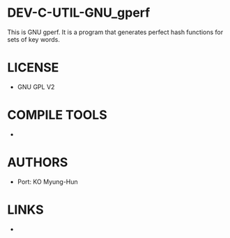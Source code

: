DEV-C-UTIL-GNU_gperf
====================

This is GNU gperf. It is a program that generates perfect hash functions for sets of key words. 


LICENSE
===============
* GNU GPL V2

COMPILE TOOLS
===============
* 

AUTHORS
===============
* Port: KO Myung-Hun

LINKS
===============
* 
